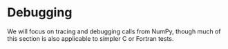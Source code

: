 # Debugging

We will focus on tracing and debugging calls from NumPy, though much of this
section is also applicable to simpler C or Fortran tests.
